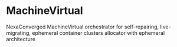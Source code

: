 # MachineVirtual
NexaConverged MachineVirtual orchestrator for self-repairing, live-migrating, ephemeral container clusters allocator with ephemeral architecture
